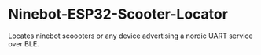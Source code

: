 # Ninebot-ESP32-Scooter-Locator
Locates ninebot scoooters or any device advertising a nordic UART service over BLE.

